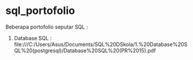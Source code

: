 # sql_portofolio
Beberapa portofolio seputar SQL :
1. Database SQL : file:///C:/Users/Asus/Documents/SQL%20DSkola/1.%20Database%20SQL%20(postgresql)/Database%20SQL%20(PR%2015).pdf
